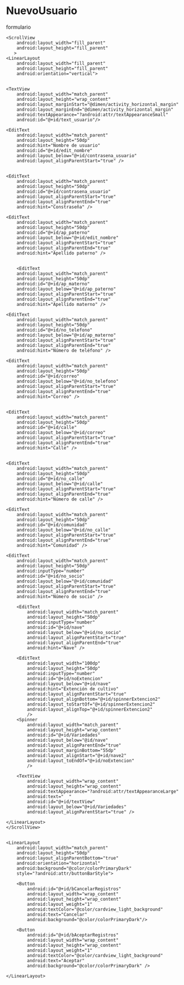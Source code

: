 # NuevoUsuario
formulario


<RelativeLayout
    xmlns:android="http://schemas.android.com/apk/res/android"
    xmlns:tools="http://schemas.android.com/tools"
    android:layout_width="match_parent"
    android:layout_height="match_parent"
    android:paddingTop="@dimen/activity_vertical_margin"
    tools:context="com.example.lupira.asflorvi.AgregarUsuario">

    <ScrollView
        android:layout_width="fill_parent"
        android:layout_height="fill_parent"
       >
    <LinearLayout
        android:layout_width="fill_parent"
        android:layout_height="fill_parent"
        android:orientation="vertical">


    <TextView
        android:layout_width="match_parent"
        android:layout_height="wrap_content"
        android:layout_marginStart="@dimen/activity_horizontal_margin"
        android:layout_marginEnd="@dimen/activity_horizontal_margin"
        android:textAppearance="?android:attr/textAppearanceSmall"
        android:id="@+id/text_usuario"/>
    
    <EditText
        android:layout_width="match_parent"
        android:layout_height="50dp"
        android:hint="Nombre de usuario"
        android:id="@+id/edit_nombre"
        android:layout_below="@+id/contrasena_usuario"
        android:layout_alignParentStart="true" />


    <EditText
        android:layout_width="match_parent"
        android:layout_height="50dp"
        android:id="@+id/contrasena_usuario"
        android:layout_alignParentStart="true"
        android:layout_alignParentEnd="true"
        android:hint="Constraseña" />

    <EditText
        android:layout_width="match_parent"
        android:layout_height="50dp"
        android:id="@+id/ap_paterno"
        android:layout_below="@+id/edit_nombre"
        android:layout_alignParentStart="true"
        android:layout_alignParentEnd="true"
        android:hint="Apellido paterno" />


        <EditText
        android:layout_width="match_parent"
        android:layout_height="50dp"
        android:id="@+id/ap_materno"
        android:layout_below="@+id/ap_paterno"
        android:layout_alignParentStart="true"
        android:layout_alignParentEnd="true"
        android:hint="Apellido materno" />

    <EditText
        android:layout_width="match_parent"
        android:layout_height="50dp"
        android:id="@+id/no_telefono"
        android:layout_below="@+id/ap_materno"
        android:layout_alignParentStart="true"
        android:layout_alignParentEnd="true"
        android:hint="Número de teléfono" />

    <EditText
        android:layout_width="match_parent"
        android:layout_height="50dp"
        android:id="@+id/correo"
        android:layout_below="@+id/no_telefono"
        android:layout_alignParentStart="true"
        android:layout_alignParentEnd="true"
        android:hint="Correo" />


    <EditText
        android:layout_width="match_parent"
        android:layout_height="50dp"
        android:id="@+id/calle"
        android:layout_below="@+id/correo"
        android:layout_alignParentStart="true"
        android:layout_alignParentEnd="true"
        android:hint="Calle" />


    <EditText
        android:layout_width="match_parent"
        android:layout_height="50dp"
        android:id="@+id/no_calle"
        android:layout_below="@+id/calle"
        android:layout_alignParentStart="true"
        android:layout_alignParentEnd="true"
        android:hint="Número de calle" />

    <EditText
        android:layout_width="match_parent"
        android:layout_height="50dp"
        android:id="@+id/comunidad"
        android:layout_below="@+id/no_calle"
        android:layout_alignParentStart="true"
        android:layout_alignParentEnd="true"
        android:hint="Comunidad" />

    <EditText
        android:layout_width="match_parent"
        android:layout_height="50dp"
        android:inputType="number"
        android:id="@+id/no_socio"
        android:layout_below="@+id/comunidad"
        android:layout_alignParentStart="true"
        android:layout_alignParentEnd="true"
        android:hint="Número de socio" />

        <EditText
            android:layout_width="match_parent"
            android:layout_height="50dp"
            android:inputType="number"
            android:id="@+id/nave"
            android:layout_below="@+id/no_socio"
            android:layout_alignParentStart="true"
            android:layout_alignParentEnd="true"
            android:hint="Nave" />

        <EditText
            android:layout_width="100dp"
            android:layout_height="50dp"
            android:inputType="number"
            android:id="@+id/noExtencion"
            android:layout_below="@+id/nave"
            android:hint="Extención de cultivo"
            android:layout_alignParentStart="true"
            android:layout_alignBottom="@+id/spinnerExtencion2"
            android:layout_toStartOf="@+id/spinnerExtencion2"
            android:layout_alignTop="@+id/spinnerExtencion2"
            />
        <Spinner
            android:layout_width="match_parent"
            android:layout_height="wrap_content"
            android:id="@+id/Variedades"
            android:layout_below="@id/nave"
            android:layout_alignParentEnd="true"
            android:layout_marginBottom="55dp"
            android:layout_alignStart="@+id/nave2"
            android:layout_toEndOf="@+id/noExtencion"
            />

        <TextView
            android:layout_width="wrap_content"
            android:layout_height="wrap_content"
            android:textAppearance="?android:attr/textAppearanceLarge"
            android:text="  "
            android:id="@+id/textView"
            android:layout_below="@+id/Variedades"
            android:layout_alignParentStart="true" />

    </LinearLayout>
    </ScrollView>


    <LinearLayout
        android:layout_width="match_parent"
        android:layout_height="50dp"
        android:layout_alignParentBottom="true"
        android:orientation="horizontal"
        android:background="@color/colorPrimaryDark"
        style="?android:attr/buttonBarStyle">

        <Button
            android:id="@+id/bCancelarRegistros"
            android:layout_width="wrap_content"
            android:layout_height="wrap_content"
            android:layout_weight="1"
            android:textColor="@color/cardview_light_background"
            android:text="Cancelar"
            android:background="@color/colorPrimaryDark"/>

        <Button
            android:id="@+id/bAceptarRegistros"
            android:layout_width="wrap_content"
            android:layout_height="wrap_content"
            android:layout_weight="1"
            android:textColor="@color/cardview_light_background"
            android:text="Aceptar"
            android:background="@color/colorPrimaryDark" />

    </LinearLayout>

</RelativeLayout>




